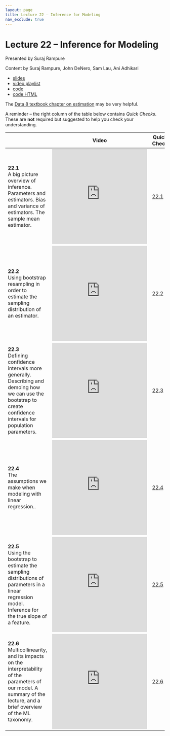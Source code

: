```yaml
---
layout: page
title: Lecture 22 – Inference for Modeling
nav_exclude: true
---
```


# Lecture 22 – Inference for Modeling

Presented by Suraj Rampure

Content by Suraj Rampure, John DeNero, Sam Lau, Ani Adhikari

- [slides](https://docs.google.com/presentation/d/1_bnjS_q-YerqHqjIXcCNspAcv9SI7atdkKmdmuIhwCc/edit?usp=sharing)
- [video playlist](https://www.youtube.com/playlist?list=PLQCcNQgUcDfqbFJzFXZBHlsUYcg83B-w2)
- [code](https://data100.datahub.berkeley.edu/hub/user-redirect/git-sync?repo=https://github.com/DS-100/su21&subPath=lecture/lec22/)
- [code HTML](../../resources/assets/lectures/lec22/lec22.html)

The [Data 8 textbook chapter on estimation](https://www.inferentialthinking.com/chapters/13/Estimation.html) may be very helpful.

A reminder – the right column of the table below contains _Quick Checks_. These are **not** required but suggested to help you check your understanding.

<table>
<colgroup>
<col style="width: 25%" />
<col style="width: 25%" />
<col style="width: 25%" />
</colgroup>
<thead>
<tr class="header">
<th></th>
<th>Video</th>
<th>Quick Check</th>
</tr>
</thead>
<tbody>
<tr>
<td><strong>22.1</strong> <br>A big picture overview of inference. Parameters and estimators. Bias and variance of estimators. The sample mean estimator.</td>
<td><iframe width="300" height="300" height src="https://youtube.com/embed/e6obRzXgTjM" frameborder="0" allow="accelerometer; autoplay; encrypted-media; gyroscope; picture-in-picture" allowfullscreen></iframe></td>
<td><a href="https://docs.google.com/forms/d/e/1FAIpQLSfRlQSQnDFRIvbsoyNBEwGi7Lj2w2GM_WD0daRTzUT79P-I2A/viewform?usp=sf_link" target="\_blank">22.1</a></td>
</tr>
<tr>
<td><strong>22.2</strong> <br>Using bootstrap resampling in order to estimate the sampling distribution of an estimator.</td>
<td><iframe width="300" height="300" height src="https://youtube.com/embed/nl_GtUlms_w" frameborder="0" allow="accelerometer; autoplay; encrypted-media; gyroscope; picture-in-picture" allowfullscreen></iframe></td>
<td><a href="https://docs.google.com/forms/d/e/1FAIpQLScB96tE3EW36NIzFYuj-kCKPRms_fKHNQ_OLsQSY1Tl_XhUAw/viewform?usp=sf_link" target="\_blank">22.2</a></td>
</tr>
<tr>
<td><strong>22.3</strong> <br>Defining confidence intervals more generally. Describing and demoing how we can use the bootstrap to create confidence intervals for population parameters.</td>
<td><iframe width="300" height="300" height src="https://youtube.com/embed/HBpbHFd_6ow" frameborder="0" allow="accelerometer; autoplay; encrypted-media; gyroscope; picture-in-picture" allowfullscreen></iframe></td>
<td><a href="https://docs.google.com/forms/d/e/1FAIpQLSfiW21UkocTN5FNKh1rAu_TMAJFDZ26ifUMjeLcvgvhhP9fAQ/viewform?usp=sf_link" target="\_blank">22.3</a></td>
</tr>
<tr>
<td><strong>22.4</strong> <br>The assumptions we make when modeling with linear regression..</td>
<td><iframe width="300" height="300" height src="https://youtube.com/embed/U9ycI18u3mc" frameborder="0" allow="accelerometer; autoplay; encrypted-media; gyroscope; picture-in-picture" allowfullscreen></iframe></td>
<td><a href="https://docs.google.com/forms/d/e/1FAIpQLSf31UPpcwaBuT8-Zh-ZmgmHRHFkjIndGlRxaapZDnkCMN6wKQ/viewform?usp=sf_link" target="\_blank">22.4</a></td>
</tr>
<tr>
<td><strong>22.5</strong> <br>Using the bootstrap to estimate the sampling distributions of parameters in a linear regression model. Inference for the true slope of a feature.</td>
<td><iframe width="300" height="300" height src="https://youtube.com/embed/ZN3SL3QxuAg" frameborder="0" allow="accelerometer; autoplay; encrypted-media; gyroscope; picture-in-picture" allowfullscreen></iframe></td>
<td><a href="https://docs.google.com/forms/d/e/1FAIpQLSfMphcGPFnwrh02kdFXjpbLb9dkZPL2HdVGVaGPEMuGDg1GJw/viewform?usp=sf_link" target="\_blank">22.5</a></td>
</tr>
<tr>
<td><strong>22.6</strong> <br>Multicollinearity, and its impacts on the interpretability of the parameters of our model. A summary of the lecture, and a brief overview of the ML taxonomy.</td>
<td><iframe width="300" height="300" height src="https://youtube.com/embed/aw7DjnILY0c" frameborder="0" allow="accelerometer; autoplay; encrypted-media; gyroscope; picture-in-picture" allowfullscreen></iframe></td>
<td><a href="https://docs.google.com/forms/d/e/1FAIpQLSfxHF94zu50SgLHdh-bomIzRhKiCWC3NweqzOv31GHKZVFwCg/viewform?usp=sf_link" target="\_blank">22.6</a></td>
</tr>
